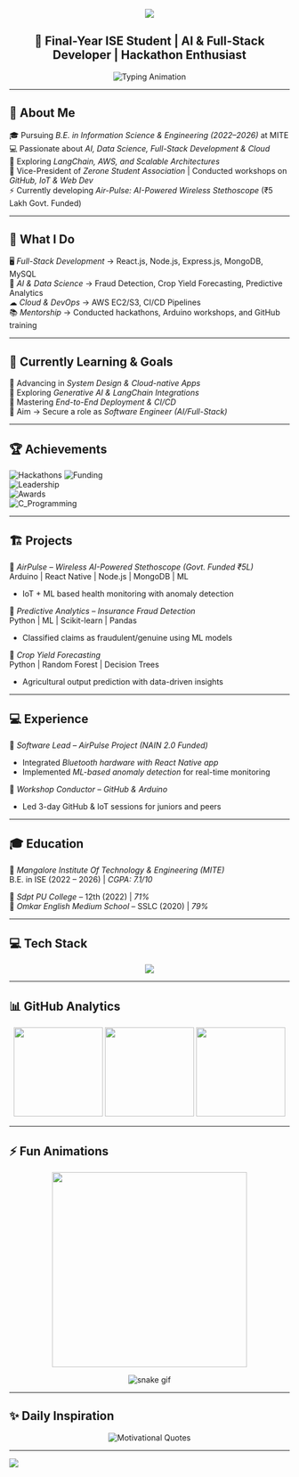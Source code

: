 <!-- 🌟 Super-Modernized GitHub Profile README for Neeraj Shetty -->

<!-- Banner -->
<p align="center">
  <img src="https://capsule-render.vercel.app/api?type=waving&height=250&text=Neeraj%20Shetty&fontAlign=50&fontAlignY=40&color=gradient" />
</p>

<h2 align="center">🚀 Final-Year ISE Student | AI & Full-Stack Developer | Hackathon Enthusiast</h2>

<p align="center">
  <img src="https://readme-typing-svg.herokuapp.com?font=Fira+Code&size=22&duration=3000&pause=1000&color=00F7FF&center=true&vCenter=true&width=650&lines=AI+%26+ML+Developer+🤖;Full-Stack+Developer+💻;Open+Source+Contributor+⚡;Hackathon+Finalist+🏆;Lifelong+Learner+📚" alt="Typing Animation"/>
</p>

---

## 💫 About Me  
🎓 Pursuing *B.E. in Information Science & Engineering (2022–2026)* at MITE  
💻 Passionate about *AI, Data Science, Full-Stack Development & Cloud*  
🌱 Exploring *LangChain, AWS, and Scalable Architectures*  
🤝 Vice-President of *Zerone Student Association* | Conducted workshops on *GitHub, IoT & Web Dev*  
⚡ Currently developing *Air-Pulse: AI-Powered Wireless Stethoscope* (₹5 Lakh Govt. Funded)  

---

## 🚀 What I Do  
🖥 *Full-Stack Development* → React.js, Node.js, Express.js, MongoDB, MySQL  
🤖 *AI & Data Science* → Fraud Detection, Crop Yield Forecasting, Predictive Analytics  
☁ *Cloud & DevOps* → AWS EC2/S3, CI/CD Pipelines  
📚 *Mentorship* → Conducted hackathons, Arduino workshops, and GitHub training  

---

## 🎯 Currently Learning & Goals  
📌 Advancing in *System Design & Cloud-native Apps*  
📌 Exploring *Generative AI & LangChain Integrations*  
📌 Mastering *End-to-End Deployment & CI/CD*  
📌 Aim → Secure a role as *Software Engineer (AI/Full-Stack)*  

---

## 🏆 Achievements  
![Hackathons](https://img.shields.io/badge/Hackathons-Finalist_(SIH_%26_IEEE)-purple)  
![Funding](https://img.shields.io/badge/Project_Funding-₹5_Lakh-green)  
![Leadership](https://img.shields.io/badge/Leadership-VP_Zerone_Association-blue)  
![Awards](https://img.shields.io/badge/Arduino-1st_Place-orange)  
![C_Programming](https://img.shields.io/badge/C_Programming-2nd_Place-yellow)  

---

## 🏗 Projects  

🔹 *AirPulse – Wireless AI-Powered Stethoscope (Govt. Funded ₹5L)*  
Arduino | React Native | Node.js | MongoDB | ML  
- IoT + ML based health monitoring with anomaly detection    

🔹 *Predictive Analytics – Insurance Fraud Detection*  
Python | ML | Scikit-learn | Pandas  
- Classified claims as fraudulent/genuine using ML models  

🔹 *Crop Yield Forecasting*  
Python | Random Forest | Decision Trees  
- Agricultural output prediction with data-driven insights  

---

## 💻 Experience  

🔸 *Software Lead – AirPulse Project (NAIN 2.0 Funded)*  
- Integrated *Bluetooth hardware with React Native app*  
- Implemented *ML-based anomaly detection* for real-time monitoring  

🔸 *Workshop Conductor – GitHub & Arduino*  
- Led 3-day GitHub & IoT sessions for juniors and peers  

---

## 🎓 Education  

📍 *Mangalore Institute Of Technology & Engineering (MITE)*  
B.E. in ISE (2022 – 2026) | *CGPA: 7.1/10*  

📍 *Sdpt PU College* – 12th (2022) | *71%*  
📍 *Omkar English Medium School* – SSLC (2020) | *79%*  

---

## 💻 Tech Stack  
<p align="center">
<img src="https://skillicons.dev/icons?i=python,java,javascript,react,nodejs,express,mongodb,mysql,aws,git,github,html,css,c,cpp,tensorflow,pytorch" />
</p>

---

## 📊 GitHub Analytics  
<p align="center">
  <img src="https://github-readme-stats.vercel.app/api?username=SHETTY-NEERAJ-7&theme=radical&hide_border=false&include_all_commits=true&count_private=true" height="160"/>
  <img src="https://nirzak-streak-stats.vercel.app/?user=SHETTY-NEERAJ-7&theme=radical&hide_border=false" height="160"/>
  <img src="https://github-readme-stats.vercel.app/api/top-langs/?username=SHETTY-NEERAJ-7&theme=radical&hide_border=false&include_all_commits=true&count_private=true&layout=compact" height="160"/>
</p>

---

## ⚡ Fun Animations  
<p align="center">
  <img src="https://media.giphy.com/media/qgQUggAC3Pfv687qPC/giphy.gif" width="350" />
</p>

<p align="center">
  <img src="https://raw.githubusercontent.com/SHETTY-NEERAJ-7/SHETTY-NEERAJ-7/output/github-contribution-grid-snake.svg" alt="snake gif"/>
</p>

---

## ✨ Daily Inspiration  
<p align="center">
  <img src="https://readme-typing-svg.herokuapp.com?font=Fira+Code&size=22&duration=4000&pause=1000&color=F7FF00&center=true&vCenter=true&width=800&lines=“Code+isn’t+just+written,+it’s+crafted.”;“Every+bug+fixed+is+a+step+towards+mastery.”;“Build+projects+that+solve+real+problems.”;“Learning+never+stops+in+tech.”;“Collaboration+fuels+innovation.”" alt="Motivational Quotes"/>
</p>

---

[![](https://visitcount.itsvg.in/api?id=SHETTY-NEERAJ-7&icon=2&color=6)](https://visitcount.itsvg.in)  

<!-- ✨ Crafted with ❤ using GPRM + Resume Integration + Custom Enhancements -->
